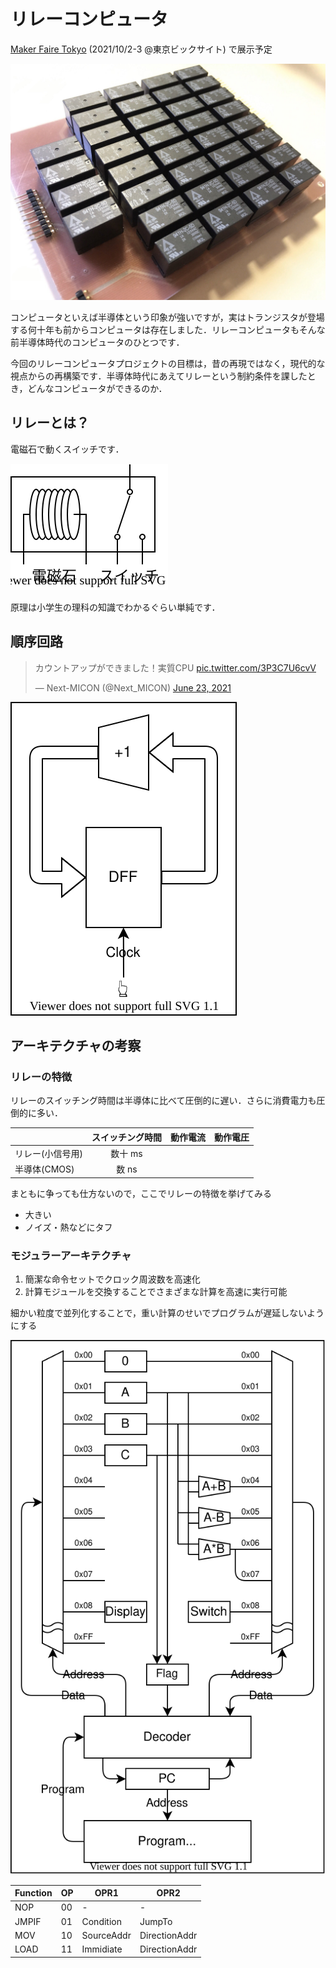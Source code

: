 # リレーコンピュータ

[Maker Faire Tokyo](https://makezine.jp/event/mft2021/) (2021/10/2-3 @東京ビックサイト) で展示予定

![](RelayAdder.jpeg)

コンピュータといえば半導体という印象が強いですが，実はトランジスタが登場する何十年も前からコンピュータは存在しました．リレーコンピュータもそんな前半導体時代のコンピュータのひとつです．

今回のリレーコンピュータプロジェクトの目標は，昔の再現ではなく，現代的な視点からの再構築です．半導体時代にあえてリレーという制約条件を課したとき，どんなコンピュータができるのか．

## リレーとは？

電磁石で動くスイッチです．

![](relay.drawio.svg)

原理は小学生の理科の知識でわかるぐらい単純です．

## 順序回路

<blockquote class="twitter-tweet"><p lang="ja" dir="ltr">カウントアップができました！実質CPU <a href="https://t.co/3P3C7U6cvV">pic.twitter.com/3P3C7U6cvV</a></p>&mdash; Next-MICON (@Next_MICON) <a href="https://twitter.com/Next_MICON/status/1407661031996878850?ref_src=twsrc%5Etfw">June 23, 2021</a></blockquote> <script async src="https://platform.twitter.com/widgets.js" charset="utf-8"></script>

![](increment.drawio.svg)

## アーキテクチャの考察

### リレーの特徴

リレーのスイッチング時間は半導体に比べて圧倒的に遅い．さらに消費電力も圧倒的に多い．

|                  | スイッチング時間 | 動作電流 | 動作電圧 |
| ---------------- | :--------------: | -------- | -------- |
| リレー(小信号用) |     数十 ms      |          |          |
| 半導体(CMOS)     |      数 ns       |          |          |

まともに争っても仕方ないので，ここでリレーの特徴を挙げてみる

- 大きい
- ノイズ・熱などにタフ

### モジュラーアーキテクチャ

1. 簡潔な命令セットでクロック周波数を高速化
2. 計算モジュールを交換することでさまざまな計算を高速に実行可能

細かい粒度で並列化することで，重い計算のせいでプログラムが遅延しないようにする

![](arch.drawio.svg)

| Function | OP  | OPR1       | OPR2          |
| -------- | --- | ---------- | ------------- |
| NOP      | 00  | -          | -             |
| JMPIF    | 01  | Condition  | JumpTo        |
| MOV      | 10  | SourceAddr | DirectionAddr |
| LOAD     | 11  | Immidiate  | DirectionAddr |
